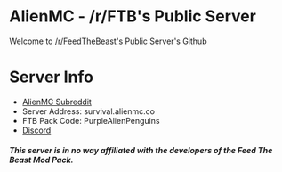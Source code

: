 <h1>AlienMC - /r/FTB's Public Server</h1>
<p>
  Welcome to <a href="http://www.reddit.com/r/feedthebeast">/r/FeedTheBeast's</a> Public Server's Github
<p>
<h1>Server Info</h1>
<ul>
  <li><a href="http://www.reddit.com/r/AlienMC">AlienMC Subreddit</a></li>
  <li>Server Address: survival.alienmc.co</li>
  <li>FTB Pack Code: PurpleAlienPenguins</li>
  <li><a href="https://discord.gg/0i6AkK1JH32YQzFF">Discord</a></li>
  <!--<li>Website: http://alienmc.co/</li>
  <li>Slack: http://alienmc.co/slack/</li>
  <li>Github: https://github.com/AlienMC</li>-->
</ul>
<h5>This server is in no way affiliated with the developers of the Feed The Beast Mod Pack.</h5>

